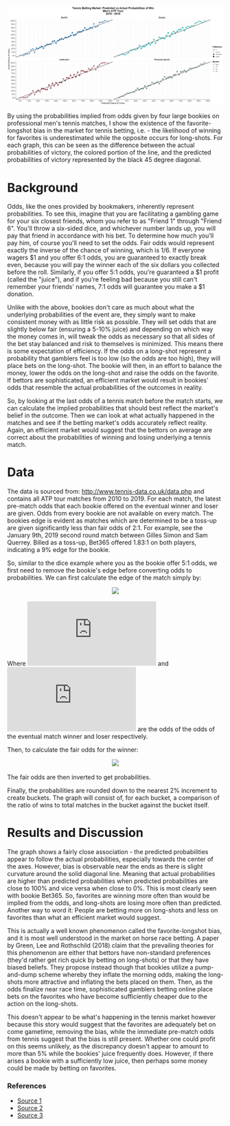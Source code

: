 ![Main results graph](https://github.com/jseyhun/Tennis-Betting-Predictions/blob/master/graphs/20200108%20-%20Act%20vs%20Pred%20Graphs_v3.png)

By using the probabilities implied from odds given by four large bookies on professional men's tennis matches, I show the existence of the favorite-longshot bias in the market for tennis betting, i.e. - the likelihood of winning for favorites is underestimated while the opposite occurs for long-shots.  For each graph, this can be seen as the difference between the actual probabilities of victory, the colored portion of the line, and the predicted probabilities of victory represented by the black 45 degree diagonal.

# Background

Odds, like the ones provided by bookmakers, inherently represent probabilities. To see this, imagine that you are facilitating a gambling game for your six closest friends, whom you refer to as "Friend 1" through "Friend 6". 
You'll throw a six-sided dice, and whichever number lands up, you will pay that friend in accordance with his bet. 
To determine how much you'll pay him, of course you'll need to set the odds. Fair odds would represent exactly the inverse of the chance of winning, which is 1/6. If everyone wagers $1 and you offer 6:1 odds, you are guaranteed to exactly break even, because you will pay the winner each of the six dollars you collected before the roll. 
Similarly, if you offer 5:1 odds, you're guaranteed a $1 profit (called the "juice"), and if you're feeling bad because you still can't remember your friends' names, 7:1 odds will guarantee you make a $1 donation.

Unlike with the above, bookies don't care as much about what the underlying probabilities of the event are, they simply want to make consistent money with as little risk as possible. 
They will set odds that are slightly below fair (ensuring a 5-10% juice) and depending on which way the money comes in, will tweak the odds as necessary so that all sides of the bet stay balanced and risk to themselves is minimized.
This means there is some expectation of efficiency. 
If the odds on a long-shot represent a probability that gamblers feel is too low (so the odds are too high), they will place bets on the long-shot. 
The bookie will then, in an effort to balance the money, lower the odds on the long-shot and raise the odds on the favorite. 
If bettors are sophisticated, an efficient market would result in bookies' odds that resemble the actual probabilities of the outcomes in reality. 

So, by looking at the last odds of a tennis match before the match starts, we can calculate the implied probabilities that should best reflect the market's belief in the outcome. 
Then we can look at what actually happened in the matches and see if the betting market's odds accurately reflect reality. 
Again, an efficient market would suggest that the bettors on average are correct about the probabilities of winning and losing underlying a tennis match.

# Data

The data is sourced from: http://www.tennis-data.co.uk/data.php and contains all ATP tour matches from 2010 to 2019. For each match, the latest pre-match odds that each bookie offered on the eventual winner and loser are given. 
Odds from every bookie are not available on every match. 
The bookies edge is evident as matches which are determined to be a toss-up are given significantly less than fair odds of 2:1. 
For example, see the January 9th, 2019 second round match between Gilles Simon and Sam Querrey. Billed as a toss-up, Bet365 offered 1.83:1 on both players, indicating a 9% edge for the bookie.

So, similar to the dice example where you as the bookie offer 5:1 odds, we first need to remove the bookie's edge before converting odds to probabilities. We can first calculate the edge of the match simply by:
<p align="center"><img src="https://latex.codecogs.com/gif.latex?e%20%3D%20%7B1%20%5Cover%20w%7D%20&plus;%20%7B1%20%5Cover%20l%7D%20-%201" /></p>

Where ![w equation](https://latex.codecogs.com/gif.latex?w) and ![l](https://latex.codecogs.com/gif.latex?l) are the odds of the odds of the eventual match winner and loser respectively. 

Then, to calculate the fair odds for the winner:

<p align="center"><img src="https://latex.codecogs.com/gif.latex?w_%7Bf%7D%20%3D%20%7B1%20%5Cover%20w%20%5Ctimes%20%28e-1%29%7D" /></p>
The fair odds are then inverted to get probabilities. 

Finally, the probabilities are rounded down to the nearest 2% increment to create buckets. The graph will consist of, for each bucket, a comparison of the ratio of wins to total matches in the bucket against the bucket itself.

# Results and Discussion

The graph shows a fairly close association - the predicted probabilities appear to follow the actual probabilities, especially
towards the center of the axes. 
However, bias is observable near the ends as there is slight curvature around the solid diagonal line. 
Meaning that actual probabilities are higher than predicted probabilities when predicted probabilities are close to 100% and vice versa when close to 0%. This is most clearly seen with bookie Bet365. 
So, favorites are winning more often than would be implied from the odds, and long-shots are losing more often than predicted. 
Another way to word it: People are betting more on long-shots and less on favorites than what an efficient market would suggest.

This is actually a well known phenomenon called the favorite-longshot bias, and it is most well understood in the market on horse race betting. 
A paper by Green, Lee and Rothschild (2018) claim that the prevailing theories for this phenomenon are either that bettors have non-standard preferences (they'd rather get rich quick by betting on long-shots) or that they have biased beliefs. 
They propose instead though that bookies utilize a pump-and-dump scheme whereby they inflate the morning odds, making the long-shots more attractive and inflating the bets placed on them. 
Then, as the odds finalize near race time, sophisticated gamblers betting online place bets on the favorites who have become sufficiently cheaper due to the action on the long-shots. 

This doesn't appear to be what's happening in the tennis market however because this story would suggest that the favorites are adequately bet on come gametime, removing the bias, while the immediate pre-match odds from tennis suggest that the bias is still present. Whether one could profit on this seems unlikely, as the discrepancy doesn't appear to amount to more than 5% while the bookies' juice frequently does. However, if there arises a bookie with a sufficiently low juice, then perhaps some money could be made by betting on favorites. 

### References
* [Source 1](https://arxiv.org/ftp/arxiv/papers/1710/1710.02824.pdf)
* [Source 2](https://www.sportsbettingdime.com/guides/betting-101/how-bookmakers-generate-odds/)
* [Source 3](https://papers.ssrn.com/sol3/papers.cfm?abstract_id=3271248)
